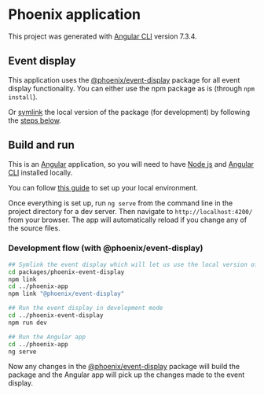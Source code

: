 # Phoenix application

This project was generated with [Angular CLI](https://github.com/angular/angular-cli) version 7.3.4.

## Event display

This application uses the [@phoenix/event-display](../phoenix-event-display) package for all event display functionality. You can either use the npm package as is (through `npm install`).

Or [symlink](https://docs.npmjs.com/cli/link) the local version of the package (for development) by following the [steps below](#development-flow-with-phoenixevent-display).

## Build and run

This is an [Angular](https://angular.io) application, so you will need to have [Node js](https://nodejs.org/en/) and [Angular CLI](https://github.com/angular/angular-cli) installed locally.

You can follow [this guide](https://angular.io/guide/setup-local) to set up your local environment.

Once everything is set up, run `ng serve` from the command line in the project directory for a dev server. Then navigate to `http://localhost:4200/` from your browser.
The app will automatically reload if you change any of the source files.

### Development flow (with @phoenix/event-display)

```sh
## Symlink the event display which will let us use the local version of the @phoenix/event-display package
cd packages/phoenix-event-display
npm link
cd ../phoenix-app
npm link "@phoenix/event-display"

## Run the event display in development mode
cd ../phoenix-event-display
npm run dev

## Run the Angular app
cd ../phoenix-app
ng serve
```

Now any changes in the [@phoenix/event-display](../phoenix-event-display) package will build the package and the Angular app will pick up the changes made to the event display.
